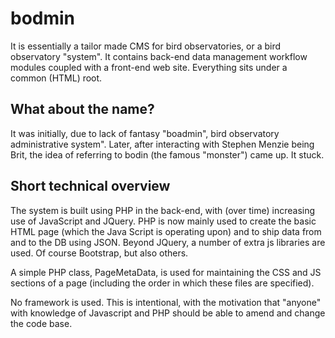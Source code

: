 # bodmin

It is essentially a tailor made CMS for bird observatories, or a bird observatory "system". It contains back-end data management workflow modules coupled with a front-end web site. Everything sits under a common (HTML) root. 

<h2>What about the name?</h2>
It was initially, due to lack of fantasy "boadmin", bird observatory administrative system". Later, after interacting with Stephen Menzie being Brit, the idea of referring to bodin (the famous "monster") came up. It stuck.

<h2>Short technical overview</h2>
<p>The system is built using PHP in the back-end, with (over time) increasing use of JavaScript and JQuery. PHP is now mainly used to create the basic HTML page (which the Java Script is operating upon) and to ship data from and to the DB using JSON. Beyond JQuery, a number of extra js libraries are used. Of course Bootstrap, but also others.</p>

<p>A simple PHP class, PageMetaData, is used for maintaining the CSS and JS sections of a page (including the order in which these files are specified).</p>

<p>No framework is used. This is intentional, with the motivation that "anyone" with knowledge of Javascript and PHP should be able to amend and change the code base.</p>
